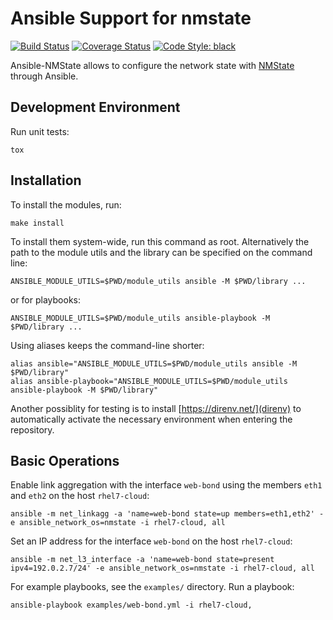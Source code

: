 # Ansible Support for nmstate
[![Build Status](https://travis-ci.org/nmstate/ansible-nmstate.svg?branch=master)](https://travis-ci.org/nmstate/ansible-nmstate)
[![Coverage Status](https://coveralls.io/repos/github/nmstate/ansible-nmstate/badge.svg?branch=master)](https://coveralls.io/github/nmstate/ansible-nmstate?branch=master)
[![Code Style: black](https://img.shields.io/badge/code%20style-black-000000.svg)](https://github.com/ambv/black)

Ansible-NMState allows to configure the network state with
[NMState](https://nmstate.github.io/) through Ansible.

## Development Environment

Run unit tests:
```shell
tox
```

## Installation

To install the modules, run:

```shell
make install
```

To install them system-wide, run this command as root. Alternatively the path
to the module utils and the library can be specified on the command line:

```shell
ANSIBLE_MODULE_UTILS=$PWD/module_utils ansible -M $PWD/library ...
```

or for playbooks:

```shell
ANSIBLE_MODULE_UTILS=$PWD/module_utils ansible-playbook -M $PWD/library ...
```

Using aliases keeps the command-line shorter:

```shell
alias ansible="ANSIBLE_MODULE_UTILS=$PWD/module_utils ansible -M $PWD/library"
alias ansible-playbook="ANSIBLE_MODULE_UTILS=$PWD/module_utils ansible-playbook -M $PWD/library"
```

Another possiblity for testing is to install [https://direnv.net/](direnv) to
automatically activate the necessary environment when entering the repository.

## Basic Operations

Enable link aggregation with the interface `web-bond` using the members `eth1` and `eth2` on the host `rhel7-cloud`:

```shell
ansible -m net_linkagg -a 'name=web-bond state=up members=eth1,eth2' -e ansible_network_os=nmstate -i rhel7-cloud, all

```

Set an IP address for the interface `web-bond` on the host `rhel7-cloud`:

```shell
ansible -m net_l3_interface -a 'name=web-bond state=present ipv4=192.0.2.7/24' -e ansible_network_os=nmstate -i rhel7-cloud, all
```

For example playbooks, see the `examples/` directory. Run a playbook:

```shell
ansible-playbook examples/web-bond.yml -i rhel7-cloud,
```
